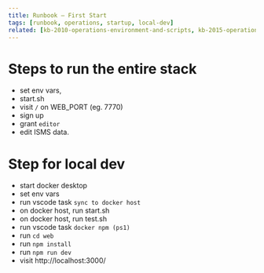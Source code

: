 ```yaml
---
title: Runbook – First Start
tags: [runbook, operations, startup, local-dev]
related: [kb-2010-operations-environment-and-scripts, kb-2015-operations-test-details, kb-1010-architecture-overview]
---
```


# Steps to run the entire stack
- set env vars,
- start.sh
- visit `/` on WEB_PORT (eg. 7770) 
- sign up
- grant `editor`
- edit ISMS data.

# Step for local dev
- start docker desktop
- set env vars
- run vscode task `sync to docker host`
- on docker host, run start.sh
- on docker host, run test.sh
- run vscode task `docker npm (ps1)`
- run `cd web`
- run `npm install`
- run `npm run dev`
- visit http://localhost:3000/